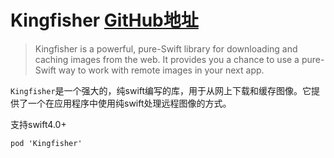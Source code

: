 # Kingfisher [GitHub地址](https://github.com/onevcat/Kingfisher)
> Kingfisher is a powerful, pure-Swift library for downloading and caching images from the web. It provides you a chance to use a pure-Swift way to work with remote images in your next app.

`Kingfisher`是一个强大的，纯swift编写的库，用于从网上下载和缓存图像。它提供了一个在应用程序中使用纯swift处理远程图像的方式。

支持swift4.0+
```
pod 'Kingfisher'  
```